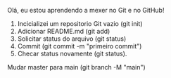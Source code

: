 Olá, eu estou aprendendo a mexer no Git e no GitHub!

1. Incicializei um repositorio Git vazio (git init)
2. Adicionar README.md (git add)
3. Solicitar status do arquivo (git status)
4. Commit (git commit -m "primeiro commit")
5. Checar status novamente (git status).

Mudar master para main (git branch -M "main")